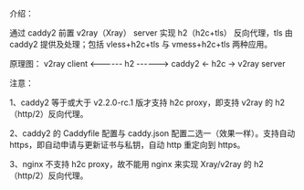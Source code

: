 介绍：

通过 caddy2 前置 v2ray（Xray） server 实现 h2（h2c+tls） 反向代理，tls 由 caddy2 提供及处理；包括 vless+h2c+tls 与 vmess+h2c+tls 两种应用。

原理图： v2ray client <------ h2 ------> caddy2 <- h2c -> v2ray server

注意： 

1、caddy2 等于或大于 v2.2.0-rc.1 版才支持 h2c proxy，即支持 v2ray 的 h2（http/2）反向代理。

2、caddy2 的 Caddyfile 配置与 caddy.json 配置二选一（效果一样）。支持自动 https，即自动申请与更新证书与私钥，自动 http 重定向到 https。

3、nginx 不支持 h2c proxy，故不能用 nginx 来实现 Xray/v2ray 的 h2（http/2）反向代理。
